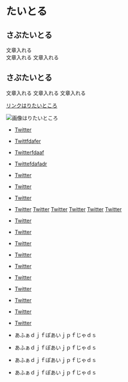 # たいとる
## さぶたいとる
文章入れる  
文章入れる
文章入れる

## さぶたいとる
文章入れる
文章入れる
文章入れる

[リンクはりたいところ](https://twitter.com/)

![画像はりたいところ](https://pbs.twimg.com/media/DK-Xlo5U8AA76e4.jpg)



- [Twitter](https://twitter.com/)
- [Twittfdafer](https://twitter.com/)
- [Twitterfdaaf](https://twitter.com/)
- [Twittefdafadr](https://twitter.com/)
- [Twitter](https://twitter.com/)
- [Twitter](https://twitter.com/)
- [Twitter](https://twitter.com/)
- [Twitter](https://twitter.com/)
[Twitter](https://twitter.com/)
[Twitter](https://twitter.com/)
[Twitter](https://twitter.com/)
[Twitter](https://twitter.com/)
[Twitter](https://twitter.com/)
- [Twitter](https://twitter.com/)
- [Twitter](https://twitter.com/)
- [Twitter](https://twitter.com/)
- [Twitter](https://twitter.com/)
- [Twitter](https://twitter.com/)

- [Twitter](https://twitter.com/)
- [Twitter](https://twitter.com/)
- [Twitter](https://twitter.com/)
- [Twitter](https://twitter.com/)
- [Twitter](https://twitter.com/)
- あふぁｄｊｆぽあいｊｐｆじゃｄｓ
- あふぁｄｊｆぽあいｊｐｆじゃｄｓ
- あふぁｄｊｆぽあいｊｐｆじゃｄｓ
- あふぁｄｊｆぽあいｊｐｆじゃｄｓ

